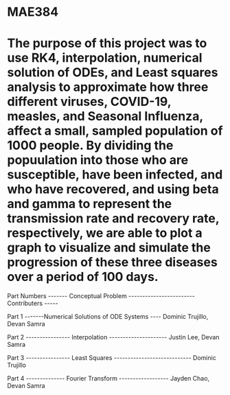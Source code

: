 # MAE384


# The purpose of this project was to use RK4, interpolation, numerical solution of ODEs, and Least squares analysis to approximate how three different viruses, COVID-19, measles, and Seasonal Influenza, affect a small, sampled population of 1000 people. By dividing the popuulation into those who are susceptible, have been infected, and who have recovered, and using beta and gamma to represent the transmission rate and recovery rate, respectively, we are able to plot a graph to visualize and simulate the progression of these three diseases over a period of 100 days. 


Part Numbers ------- Conceptual Problem ------------------------ Contributers -----

Part 1 -------Numerical Solutions of ODE Systems ---- Dominic Trujillo, Devan Samra

Part 2 ---------------- Interpolation --------------------- Justin Lee, Devan Samra

Part 3 ---------------- Least Squares ---------------------------- Dominic Trujillo

Part 4 -------------- Fourier Transform ------------------ Jayden Chao, Devan Samra
